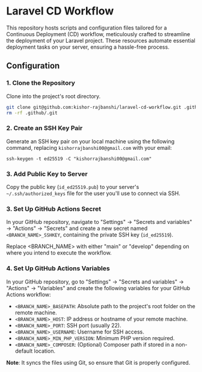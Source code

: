 # Laravel CD Workflow

This repository hosts scripts and configuration files tailored for a Continuous Deployment (CD) workflow, meticulously crafted to streamline the deployment of your Laravel project. These resources automate essential deployment tasks on your server, ensuring a hassle-free process.

## Configuration

### 1. Clone the Repository

Clone into the project's root directory.

```bash
git clone git@github.com:kishor-rajbanshi/laravel-cd-workflow.git .github
rm -rf .github/.git
```

### 2. Create an SSH Key Pair

Generate an SSH key pair on your local machine using the following command, replacing `kishorrajbanshi00@gmail.com` with your email:

```shell
ssh-keygen -t ed25519 -C "kishorrajbanshi00@gmail.com"
```

### 3. Add Public Key to Server

Copy the public key (`id_ed25519.pub`) to your server's `~/.ssh/authorized_keys` file for the user you'll use to connect via SSH.

### 3. Set Up GitHub Actions Secret

In your GitHub repository, navigate to "Settings" -> "Secrets and variables" -> "Actions" -> "Secrets" and create a new secret named `<BRANCH_NAME>_SSHKEY`, containing the private SSH key (`id_ed25519`).

Replace <BRANCH_NAME> with either "main" or "develop" depending on where you intend to execute the workflow.

### 4. Set Up GitHub Actions Variables

In your GitHub repository, go to "Settings" -> "Secrets and variables" -> "Actions" -> "Variables" and create the following variables for your GitHub Actions workflow:

- `<BRANCH_NAME>_BASEPATH`: Absolute path to the project's root folder on the remote machine.
- `<BRANCH_NAME>_HOST`: IP address or hostname of your remote machine.
- `<BRANCH_NAME>_PORT`: SSH port (usually 22).
- `<BRANCH_NAME>_USERNAME`: Username for SSH access.
- `<BRANCH_NAME>_MIN_PHP_VERSION`: Minimum PHP version required.
- `<BRANCH_NAME>_COMPOSER`: (Optional) Composer path if stored in a non-default location.

**Note**: It syncs the files using Git, so ensure that Git is properly configured.
